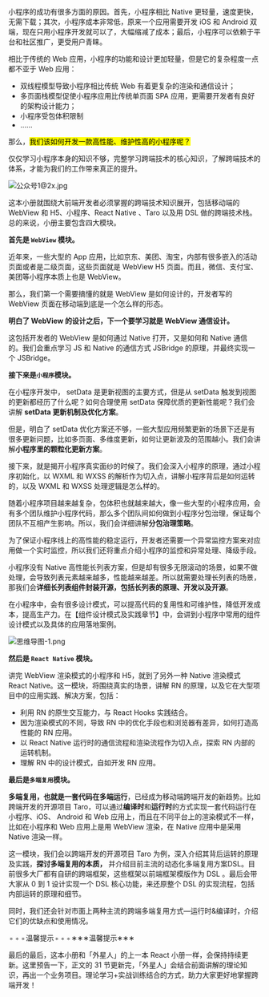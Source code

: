 小程序的成功有很多方面的原因。首先，小程序相比 Native 更轻量，速度更快，无需下载；其次，小程序成本非常低，原来一个应用需要开发 iOS 和 Android 双端，现在只用小程序开发就可以了，大幅缩减了成本；最后，小程序可以依赖于平台和社区推广，更受用户青睐。

相比于传统的 Web 应用，小程序的功能和设计更加轻量，但是它的复杂程度一点都不亚于 Web 应用：

* 双线程模型导致小程序相比传统 Web 有着更复杂的渲染和通信设计；
* 多页面栈模型促使小程序应用比传统单页面 SPA 应用，更需要开发者有良好的架构设计能力；
* 小程序受包体积限制
* ……

那么，<mark>我们该如何开发一款高性能、维护性高的小程序呢？</mark>

仅仅学习小程序本身的知识不够，完整学习跨端技术的核心知识，了解跨端技术的体系，才能为我们的工作带来真正的提升。

![公众号1@2x.jpg](https://p9-juejin.byteimg.com/tos-cn-i-k3u1fbpfcp/b40e6dadd65d491b8782aa9843a17641~tplv-k3u1fbpfcp-jj-mark:1600:0:0:0:q75.image#?w=1580&h=576&s=118341&e=jpg&b=ff8c34)

这本小册就围绕大前端开发者必须掌握的跨端技术知识展开，包括移动端的 WebView 和 H5、小程序、React Native 、Taro 以及用 DSL 做的跨端技术栈。总的来说，小册主要包含四大模块。

**首先是 `WebView` 模块。**

近年来，一些大型的 App 应用，比如京东、美团、淘宝，内部有很多嵌入的活动页面或者是二级页面，这些页面就是 WebView H5 页面。而且，微信、支付宝、美团等小程序本质上也是 WebView。

那么，我们第一个需要搞懂的就是 WebView 是如何设计的，开发者写的 WebView 页面在移动端到底是一个怎么样的形态。

**明白了 WebView 的设计之后，下一个要学习就是 WebView 通信设计。**

这包括开发者的 WebView 是如何通过 Native 打开，又是如何和 Native 通信的。我们会重点学习 JS 和 Native 的通信方式 JSBridge 的原理，并最终实现一个 JSBridge。

**接下来是`小程序`模块。**

在小程序开发中， setData 是更新视图的主要方式，但是从 setData 触发到视图的更新都经历了什么呢？如何合理使用 setData 保障优质的更新性能呢？我们会讲解 **setData 更新机制及优化方案**。

但是，明白了 setData 优化方案还不够，一些大型应用频繁更新的场景下还是有很多更新问题，比如多页面、多维度更新，如何让更新波及的范围越小。我们会讲解**小程序里的颗粒化更新方案**。

接下来，就是揭开小程序真实面纱的时候了。我们会深入小程序的原理，通过小程序初始化，以 WXML 和 WXSS 的解析作为切入点，讲解小程序背后是如何运转的，以及 WXML 和 WXSS 处理逻辑是怎么样的。

随着小程序项目越来越复杂，包体积也就越来越大，像一些大型的小程序应用，会有多个团队维护小程序代码，那么多个团队间如何做到小程序分包治理，保证每个团队不互相产生影响。所以，我们会详细讲解**分包治理策略**。

为了保证小程序线上的高性能的稳定运行，开发者还需要一个异常监控方案来对应用做一个实时监控，所以我们还将重点介绍小程序的监控和异常处理、降级手段。

小程序没有 Native 高性能长列表方案，但是却有很多无限滚动的场景，如果不做处理，会导致列表元素越来越多，性能越来越差。所以就需要处理长列表的场景，那我们会**详细长列表组件封装开源，包括长列表的原理、开发以及开源**。

在小程序中，会有很多设计模式，可以提高代码的复用性和可维护性，降低开发成本，提高生产力。在【组件设计模式及实践章节】中，会讲到小程序中常用的组件设计模式以及具体的应用落地案例。

![思维导图-1.png](https://p1-juejin.byteimg.com/tos-cn-i-k3u1fbpfcp/d7290726c2b34eae8c2d45831c7ea127~tplv-k3u1fbpfcp-jj-mark:1600:0:0:0:q75.image#?w=1422&h=1082&s=172184&e=png&b=fafafa)

**然后是 `React Native` 模块。**

讲完 WebView 渲染模式的小程序和 H5，就到了另外一种 Native 渲染模式 React Native。这一模块，将围绕真实的场景，讲解 RN 的原理，以及它在大型项目中的应用实践、解决方案，包括：

* 利用 RN 的原生交互能力，与 React Hooks 实践结合。
* 因为渲染模式的不同，导致 RN 中的优化手段也和浏览器有差异，如何打造高性能的 RN 应用。
* 以 React Native 运行时的通信流程和渲染流程作为切入点，探索 RN 内部的运转机制。
* 理解 RN 中的设计模式，自如开发 RN 应用。

**最后是`多端复用`模块。**

**多端复用，也就是一套代码在多端运行**，已经成为移动端跨端开发的新趋势。比如跨端开发的开源项目 Taro，可以通过**编译时**和**运行时**的方式实现一套代码运行在小程序、iOS、 Android 和 Web 应用上，而且在不同平台上的渲染模式不一样，比如在小程序和 Web 应用上是用 WebView 渲染，在 Native 应用中是采用 Native 渲染一样。

这一模块，我们会以跨端开发的开源项目 Taro 为例，深入介绍其背后运转的原理及实践，**探讨多端复用的本质，** 并介绍目前主流的动态化多端复用方案DSL。目前很多大厂都有自研的跨端框架，这些框架以前端框架模版作为 DSL 。最后会带大家从 0 到 1 设计实现一个 DSL 核心功能，来还原整个 DSL 的实现流程，包括内部运转的原理和细节。

同时，我们还会针对市面上两种主流的跨端多端复用方式—运行时&编译时，介绍它们的优缺点和使用情况。

<math><semantics><mrow><mstyle><mo>∗</mo><mo>∗</mo><mo>∗</mo><mtext>温馨提示</mtext><mo>∗</mo><mo>∗</mo><mo>∗</mo></mstyle></mrow><annotation>\\color{Orange}\* \* \*温馨提示\* \* \*</annotation></semantics></math>∗∗∗温馨提示∗∗∗

最后的最后，这本小册和「外星人」的上一本 React 小册一样，会保持持续更新。这里预告一下，正文的 31 节更新完，「外星人」会结合前面讲解的理论知识，再出一个业务项目。理论学习+实战训练结合的方式，助力大家更好地掌握跨端开发！